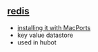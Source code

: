 ## [redis](http://redis.io/)
* [installing it with MacPorts](http://blog.katsuma.tv/2010/03/start_redis.html)
* key value datastore
* used in hubot